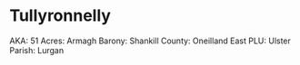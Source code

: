 # Tullyronnelly

AKA: 51
Acres: Armagh
Barony: Shankill
County: Oneilland East
PLU: Ulster
Parish: Lurgan